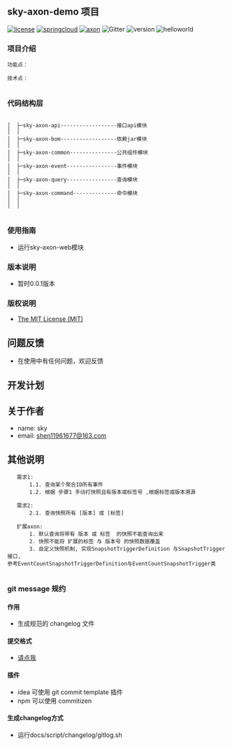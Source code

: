## sky-axon-demo 项目
[![license](https://img.shields.io/badge/license-MIT-ff69b4.svg)](https://mit-license.org/license.html)
[![springcloud](https://img.shields.io/badge/springcloud-greenwich-orange.svg)](https://spring.io/projects/spring-cloud)
[![axon](https://img.shields.io/badge/axon-4.2.1-orange.svg)](https://axoniq.io/)
![Gitter](https://img.shields.io/gitter/room/sky-docs/community)
![version](https://img.shields.io/badge/version-0.0.1-blueviolet.svg)
![helloworld](https://img.shields.io/badge/hello-world-blue)


### 项目介绍
```
功能点：
    
技术点：
	
```
### 代码结构层
```

│  ├─sky-axon-api------------------接口api模块                          
│  │
│  ├─sky-axon-bom------------------依赖jar模块
│  │
│  ├─sky-axon-common---------------公共组件模块
│  │
│  ├─sky-axon-event----------------事件模块
│  │
│  ├─sky-axon-query----------------查询模块
│  │
│  ├─sky-axon-command--------------命令模块
│  │
│  │
    
```

### 使用指南
* 运行sky-axon-web模块

### 版本说明
* 暂时0.0.1版本

### 版权说明
* [The MIT License (MIT)](LICENSE)

## 问题反馈
* 在使用中有任何问题，欢迎反馈

## 开发计划


## 关于作者

* name:  sky 
* email: shen11961677@163.com

## 其他说明
```
   需求1: 
       1.1. 查询某个聚合ID所有事件
       1.2. 根据 步骤1 手动打快照且有版本或标签号 ,根据标签或版本溯源
   
   需求2:     
       2.1. 查询快照所有 [版本] 或 [标签]
       
   扩展axon:
       1. 默认查询将带有 版本 或 标签  的快照不能查询出来
       2. 快照不能将 扩展的标签 与 版本号 的快照数据覆盖
       3. 自定义快照机制, 实现SnapshotTriggerDefinition 与SnapshotTrigger 接口,
参考EventCountSnapshotTriggerDefinition与EventCountSnapshotTrigger类
    

```


### git message 规约
#### 作用
* 生成规范的 changelog 文件
#### 提交格式
* [请点我](docs/script/changelog/commit.md)
#### 插件
* idea 可使用 git commit template 插件
* npm 可以使用 commitizen

#### 生成changelog方式
* 运行docs/script/changelog/gitlog.sh
